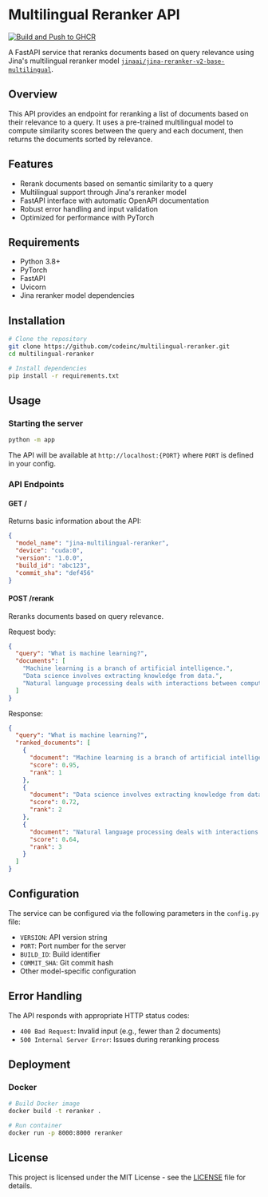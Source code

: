 # Multilingual Reranker API

[![Build and Push to GHCR](https://github.com/joanfabregat/reranker/actions/workflows/build-ghcr.yaml/badge.svg)](https://github.com/joanfabregat/reranker/actions/workflows/build-ghcr.yaml)

A FastAPI service that reranks documents based on query relevance using Jina's multilingual reranker model [`jinaai/jina-reranker-v2-base-multilingual`](https://huggingface.co/jinaai/jina-reranker-v2-base-multilingual).

## Overview

This API provides an endpoint for reranking a list of documents based on their relevance to a query. It uses a pre-trained multilingual model to compute similarity scores between the query and each document, then returns the documents sorted by relevance.

## Features

- Rerank documents based on semantic similarity to a query
- Multilingual support through Jina's reranker model
- FastAPI interface with automatic OpenAPI documentation
- Robust error handling and input validation
- Optimized for performance with PyTorch

## Requirements

- Python 3.8+
- PyTorch
- FastAPI
- Uvicorn
- Jina reranker model dependencies

## Installation

```bash
# Clone the repository
git clone https://github.com/codeinc/multilingual-reranker.git
cd multilingual-reranker

# Install dependencies
pip install -r requirements.txt
```

## Usage

### Starting the server

```bash
python -m app
```

The API will be available at `http://localhost:{PORT}` where `PORT` is defined in your config.

### API Endpoints

#### GET /

Returns basic information about the API:

```json
{
  "model_name": "jina-multilingual-reranker",
  "device": "cuda:0",
  "version": "1.0.0",
  "build_id": "abc123",
  "commit_sha": "def456"
}
```

#### POST /rerank

Reranks documents based on query relevance.

Request body:

```json
{
  "query": "What is machine learning?",
  "documents": [
    "Machine learning is a branch of artificial intelligence.",
    "Data science involves extracting knowledge from data.",
    "Natural language processing deals with interactions between computers and human language."
  ]
}
```

Response:

```json
{
  "query": "What is machine learning?",
  "ranked_documents": [
    {
      "document": "Machine learning is a branch of artificial intelligence.",
      "score": 0.95,
      "rank": 1
    },
    {
      "document": "Data science involves extracting knowledge from data.",
      "score": 0.72,
      "rank": 2
    },
    {
      "document": "Natural language processing deals with interactions between computers and human language.",
      "score": 0.64,
      "rank": 3
    }
  ]
}
```

## Configuration

The service can be configured via the following parameters in the `config.py` file:

- `VERSION`: API version string
- `PORT`: Port number for the server
- `BUILD_ID`: Build identifier
- `COMMIT_SHA`: Git commit hash
- Other model-specific configuration

## Error Handling

The API responds with appropriate HTTP status codes:

- `400 Bad Request`: Invalid input (e.g., fewer than 2 documents)
- `500 Internal Server Error`: Issues during reranking process

## Deployment

### Docker

```bash
# Build Docker image
docker build -t reranker .

# Run container
docker run -p 8000:8000 reranker
```

## License

This project is licensed under the MIT License - see the [LICENSE](LICENSE) file for details.
```